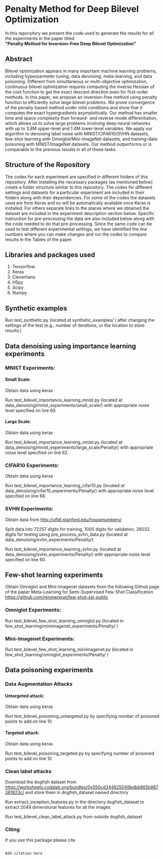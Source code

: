 # Penalty Method for Deep Bilevel Optimization

In this reporsitory we present the code used to generate the results for all the experiments in the paper titled <br><b> "Penalty Method for Inversion-Free Deep Bilevel Optimization"</b>

## Abstract
Bilevel optimization appears in many important machine learning problems, including hyperparmeter tuning, data denoising,  meta-learning, and data poisoning. Different from simultaneous or multi-objective optimization, continuous bilevel optimization requires computing the inverse Hessian of the cost function to get the exact descent direction even for first-order methods. In this paper, we propose an inversion-free method using penalty function to efficiently solve large bilevel problems. We prove convergence of the penalty-based method under mild conditions and show that it computes the exact hypergradients asymptotically. Our method has smaller time and space complexity than forward- and reverse-mode differentiation, which allows us to solve large problems involving deep neural networks with up to 3.8M  upper-level and 1.4M lower-level variables. We apply our algorithm to denoising label noise with MNIST/CIFAR10/SVHN datasets, few-shot learning with Omniglot/Mini-ImageNet datasets, and training-data  poisoning with MNIST/ImageNet datasets. Our method outperforms or is comparable to the previous results in all of these tasks.

## Structure of the Repository
The codes for each experiment are specified in different folders of this repository. After installing the necessary packages (as mentioned below) create a folder structure similar to this repository. The codes for different settings and datasets for a particular experiment are included in their folders along with their dependencies. For some of the codes the datasets used are from Keras and so will be automatically available once Keras is installed. For others separate links to the places where we obtained the dataset are included in the experiment description section below. Specific instruction for pre-processing the data are also included below along with the code needed to do that pre-processing. Since the same code can be used to test different experimental settings, we have identified the line numbers where you can make changes and run the codes to compare results in the Tables of the paper. 

## Libraries and packages used
1. Tensorflow
2. Keras
3. Cleverhans
4. H5py
5. Scipy
6. Numpy

## Synthetic examples
Run test_synthetic.py (located at synthetic_examples/ ) after changing the settings of the test (e.g., number of iterations, or the location to store results.)

## Data denoising using importance learning experiments
### MNIST Experiments:

#### Small Scale:
	
Obtain data using keras
	
Run test_bilevel_importance_learning_mnist.py (located at data_denoising/mnist_experiments/small_scale/)  with appropriate noise level specified on line 60.

#### Large Scale:

Obtain data using keras
   
Run test_bilevel_importance_learning_mnist.py (located at data_denoising/mnist_experiments/large_scale/Penalty/) with appropriate noise level specified on line 62. 

### CIFAR10 Experiments:

Obtain data using keras
	
Run test_bilevel_importance_learning_cifar10.py (located at data_denoising/cifar10_experiments/Penalty/) with appropriate noise level specified on line 68. 

### SVHN Experiments:

Obtain data from http://ufldl.stanford.edu/housenumbers/
	
Split data into 72257 digits for training, 1000 digits for validation, 26032 digits for testing using pre_process_svhn_data.py (located at data_denoising/svhn_experiments/Penalty/)
	
Run test_bilevel_importance_learning_svhn.py (located at data_denoising/svhn_experiments/Penalty/) with appropriate noise level specified on line 60. 

## Few-shot learning experiments

Obtain Omniglot and Mini-Imagenet datasets from the following Github page of the paper Meta-Learning for Semi-Supervised Few-Shot Classification https://github.com/renmengye/few-shot-ssl-public

### Omniglot Experiments:

Run test_bilevel_few_shot_learning_omniglot.py (located in few_shot_learning/miniimagenet_experiments/Penalty/ )

### Mini-Imagenet Experiments:

Run test_bilevel_few_shot_learning_miniimagenet.py (located in few_shot_learning/omniglot_experiments/Penalty/ )

## Data poisoning experiments

### Data Augmentation Attacks

#### Untargeted attack:

Obtain data using keras
	
Run test_bilevel_poisoning_untargeted.py by specifying number of poisoned points to add on line 10
		
#### Targeted attack:

Obtain data using keras

Run test_bilevel_poisoning_targeted.py by specifying number of poisoned points to add on line 10
	
### Clean label attacks

Download the dogfish dataset from https://worksheets.codalab.org/bundles/0x550cd344825049bdbb865b887381823c/ and store them in dogfish_dataset named directory

Run extract_inception_features.py in the directory dogfish_dataset to extract 2048 dimensional features for all the images 

Run test_bilevel_clean_label_attack.py from outside dogfish_dataset 


### Citing
If you use this package please cite
<pre>
<code>
Add citation here
</code>
</pre>
